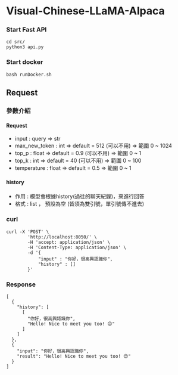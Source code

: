 # Visual-Chinese-LLaMA-Alpaca
### Start Fast API
```
cd src/
python3 api.py
```

### Start docker
```
bash runDocker.sh
```


## Request
### 參數介紹
####  Request
* input : query => str
* max_new_token : int => default = 512 (可以不用) => 範圍 0 ~ 1024 
* top_p : float => default = 0.9 (可以不用) => 範圍 0 ~ 1
* top_k : int => default = 40 (可以不用) => 範圍 0 ~ 100
* temperature : float => default = 0.5 => 範圍 0 ~ 1

#### history
* 作用 : 模型會根據history(過往的聊天紀錄)，來進行回答
* 格式 : list ， 預設為空 (皆須為雙引號，單引號傳不進去)




### curl
```
curl -X 'POST' \
        'http://localhost:8050/' \
        -H 'accept: application/json' \
        -H 'Content-Type: application/json' \
        -d '{
            "input" : "你好，很高興認識你",
            "history" : []
        }'
```
### Response
```
[
  {
    "history": [
      [
        "你好，很高興認識你",
        "Hello! Nice to meet you too! 😊"
      ]
    ]
  },
  {
    "input": "你好，很高興認識你",
    "result": "Hello! Nice to meet you too! 😊"
  }
]
```
